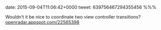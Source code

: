 date: 2015-09-04T11:06:42+0000
tweet: 639756467294355456
%%%

Wouldn’t it be nice to coordinate two view controller transitions? [openradar.appspot.com/22565398](https://openradar.appspot.com/22565398)
